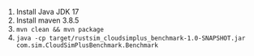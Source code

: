 1) Install Java JDK 17
2) Install maven 3.8.5
3) `mvn clean && mvn package`
4) `java -cp target/rustsim_cloudsimplus_benchmark-1.0-SNAPSHOT.jar com.sim.CloudSimPlusBenchmark.Benchmark`
